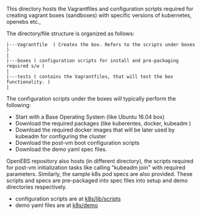 This directory hosts the Vagrantfiles and configuration scripts required for creating vagrant boxes (sandboxes) with specific versions of kubernetes, openebs etc., 

The directory/file structure is organized as follows:

```
|---Vagrantfile  ( Creates the box. Refers to the scripts under boxes  )
|
|---boxes ( configuration scripts for install and pre-packaging required s/w )
|
|---tests ( contains the Vagrantfiles, that will test the box functionality. )
|
```

The configuration scripts under the boxes will typically perform the following:
- Start with a Base Operating System (like Ubuntu 16.04 box) 
- Download the required packages (like kuberentes, docker, kubeadm )
- Download the required docker images that will be later used by kubeadm for configuring the cluster
- Download the post-vm boot configuration scripts
- Download the demo yaml spec files. 

OpenEBS repository also hosts (in different directory), the scripts required for post-vm initialization tasks like calling "kubeadm join" with required parameters. Similarly, the sample k8s pod specs are also provided. These scripts and specs are pre-packaged into spec files into setup and demo directories respectively. 

- configuration scripts are at [k8s/lib/scripts](https://github.com/openebs/openebs/tree/master/k8s/lib/scripts)
- demo yaml files are at [k8s/demo](https://github.com/openebs/openebs/tree/master/k8s/demo)

